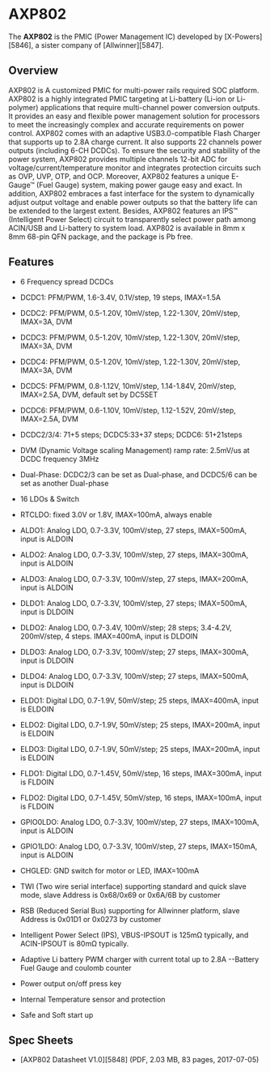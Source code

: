 # AXP802
The **AXP802** is the PMIC (Power Management IC) developed by [X-Powers][5846], a sister company of [Allwinner][5847]. 
## Overview
AXP802 is A customized PMIC for multi-power rails required SOC platform. 
AXP802 is a highly integrated PMIC targeting at Li-battery (Li-ion or Li-polymer) applications that require multi-channel power conversion outputs. It provides an easy and flexible power management solution for processors to meet the increasingly complex and accurate requirements on power control. 
AXP802 comes with an adaptive USB3.0-compatible Flash Charger that supports up to 2.8A charge current. It also supports 22 channels power outputs (including 6-CH DCDCs). To ensure the security and stability of the power system, AXP802 provides multiple channels 12-bit ADC for voltage/current/temperature monitor and integrates protection circuits such as OVP, UVP, OTP, and OCP. Moreover, AXP802 features a unique E-Gauge™ (Fuel Gauge) system, making power gauge easy and exact. 
In addition, AXP802 embraces a fast interface for the system to dynamically adjust output voltage and enable power outputs so that the battery life can be extended to the largest extent. 
Besides, AXP802 features an IPS™ (Intelligent Power Select) circuit to transparently select power path among ACIN/USB and Li-battery to system load. 
AXP802 is available in 8mm x 8mm 68-pin QFN package, and the package is Pb free. 
## Features
  * 6 Frequency spread DCDCs

    
  * DCDC1: PFM/PWM, 1.6-3.4V, 0.1V/step, 19 steps, IMAX=1.5A
  * DCDC2: PFM/PWM, 0.5-1.20V, 10mV/step, 1.22-1.30V, 20mV/step, IMAX=3A, DVM
  * DCDC3: PFM/PWM, 0.5-1.20V, 10mV/step, 1.22-1.30V, 20mV/step, IMAX=3A, DVM
  * DCDC4: PFM/PWM, 0.5-1.20V, 10mV/step, 1.22-1.30V, 20mV/step, IMAX=3A, DVM
  * DCDC5: PFM/PWM, 0.8-1.12V, 10mV/step, 1.14-1.84V, 20mV/step, IMAX=2.5A, DVM, default set by DC5SET
  * DCDC6: PFM/PWM, 0.6-1.10V, 10mV/step, 1.12-1.52V, 20mV/step, IMAX=2.5A, DVM
  * DCDC2/3/4: 71+5 steps; DCDC5:33+37 steps; DCDC6: 51+21steps
  * DVM (Dynamic Voltage scaling Management) ramp rate: 2.5mV/us at DCDC frequency 3MHz
  * Dual-Phase: DCDC2/3 can be set as Dual-phase, and DCDC5/6 can be set as another Dual-phase

  * 16 LDOs & Switch

    
  * RTCLDO: fixed 3.0V or 1.8V, IMAX=100mA, always enable
  * ALDO1: Analog LDO, 0.7-3.3V, 100mV/step, 27 steps, IMAX=500mA, input is ALDOIN
  * ALDO2: Analog LDO, 0.7-3.3V, 100mV/step, 27 steps, IMAX=300mA, input is ALDOIN
  * ALDO3: Analog LDO, 0.7-3.3V, 100mV/step, 27 steps, IMAX=200mA, input is ALDOIN
  * DLDO1: Analog LDO, 0.7-3.3V, 100mV/step, 27 steps; IMAX=500mA, input is DLDOIN
  * DLDO2: Analog LDO, 0.7-3.4V, 100mV/step; 28 steps; 3.4-4.2V, 200mV/step, 4 steps. IMAX=400mA, input is DLDOIN
  * DLDO3: Analog LDO, 0.7-3.3V, 100mV/step; 27 steps, IMAX=300mA, input is DLDOIN
  * DLDO4: Analog LDO, 0.7-3.3V, 100mV/step; 27 steps, IMAX=500mA, input is DLDOIN
  * ELDO1: Digital LDO, 0.7-1.9V, 50mV/step; 25 steps, IMAX=400mA, input is ELDOIN
  * ELDO2: Digital LDO, 0.7-1.9V, 50mV/step; 25 steps, IMAX=200mA, input is ELDOIN
  * ELDO3: Digital LDO, 0.7-1.9V, 50mV/step; 25 steps, IMAX=200mA, input is ELDOIN
  * FLDO1: Digital LDO, 0.7-1.45V, 50mV/step, 16 steps, IMAX=300mA, input is FLDOIN
  * FLDO2: Digital LDO, 0.7-1.45V, 50mV/step, 16 steps, IMAX=100mA, input is FLDOIN
  * GPIO0LDO: Analog LDO, 0.7-3.3V, 100mV/step, 27 steps, IMAX=100mA, input is ALDOIN
  * GPIO1LDO: Analog LDO, 0.7-3.3V, 100mV/step, 27 steps, IMAX=150mA, input is ALDOIN
  * CHGLED: GND switch for motor or LED, IMAX=100mA

  * TWI (Two wire serial interface) supporting standard and quick slave mode, slave Address is 0x68/0x69 or 0x6A/6B by customer
  * RSB (Reduced Serial Bus) supporting for Allwinner platform, slave Address is 0x01D1 or 0x0273 by customer
  * Intelligent Power Select (IPS), VBUS-IPSOUT is 125mΩ typically, and ACIN-IPSOUT is 80mΩ typically.
  * Adaptive Li battery PWM charger with current total up to 2.8A --Battery Fuel Gauge and coulomb counter
  * Power output on/off press key
  * Internal Temperature sensor and protection
  * Safe and Soft start up

## Spec Sheets
  * [AXP802 Datasheet V1.0][5848] (PDF, 2.03 MB, 83 pages, 2017-07-05)
